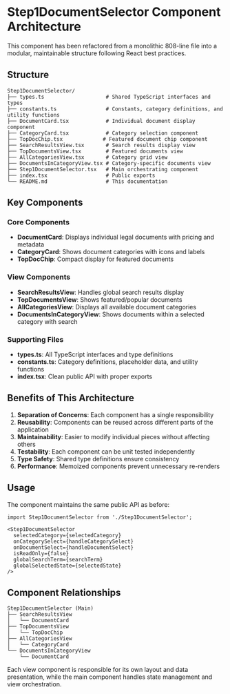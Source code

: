 # Step1DocumentSelector Component Architecture

This component has been refactored from a monolithic 808-line file into a modular, maintainable structure following React best practices.

## Structure

```
Step1DocumentSelector/
├── types.ts                    # Shared TypeScript interfaces and types
├── constants.ts                # Constants, category definitions, and utility functions
├── DocumentCard.tsx            # Individual document display component
├── CategoryCard.tsx            # Category selection component
├── TopDocChip.tsx             # Featured document chip component
├── SearchResultsView.tsx       # Search results display view
├── TopDocumentsView.tsx        # Featured documents view
├── AllCategoriesView.tsx       # Category grid view
├── DocumentsInCategoryView.tsx # Category-specific documents view
├── Step1DocumentSelector.tsx   # Main orchestrating component
├── index.tsx                   # Public exports
└── README.md                   # This documentation
```

## Key Components

### Core Components
- **DocumentCard**: Displays individual legal documents with pricing and metadata
- **CategoryCard**: Shows document categories with icons and labels  
- **TopDocChip**: Compact display for featured documents

### View Components
- **SearchResultsView**: Handles global search results display
- **TopDocumentsView**: Shows featured/popular documents
- **AllCategoriesView**: Displays all available document categories
- **DocumentsInCategoryView**: Shows documents within a selected category with search

### Supporting Files
- **types.ts**: All TypeScript interfaces and type definitions
- **constants.ts**: Category definitions, placeholder data, and utility functions
- **index.tsx**: Clean public API with proper exports

## Benefits of This Architecture

1. **Separation of Concerns**: Each component has a single responsibility
2. **Reusability**: Components can be reused across different parts of the application
3. **Maintainability**: Easier to modify individual pieces without affecting others
4. **Testability**: Each component can be unit tested independently
5. **Type Safety**: Shared type definitions ensure consistency
6. **Performance**: Memoized components prevent unnecessary re-renders

## Usage

The component maintains the same public API as before:

```tsx
import Step1DocumentSelector from './Step1DocumentSelector';

<Step1DocumentSelector
  selectedCategory={selectedCategory}
  onCategorySelect={handleCategorySelect}
  onDocumentSelect={handleDocumentSelect}
  isReadOnly={false}
  globalSearchTerm={searchTerm}
  globalSelectedState={selectedState}
/>
```

## Component Relationships

```
Step1DocumentSelector (Main)
├── SearchResultsView
│   └── DocumentCard
├── TopDocumentsView  
│   └── TopDocChip
├── AllCategoriesView
│   └── CategoryCard
└── DocumentsInCategoryView
    └── DocumentCard
```

Each view component is responsible for its own layout and data presentation, while the main component handles state management and view orchestration.